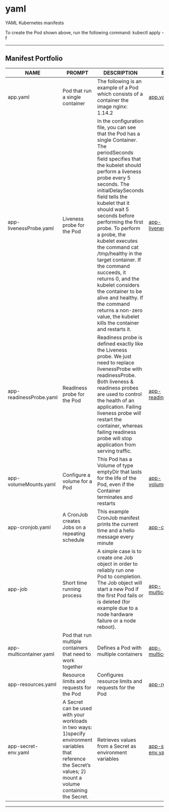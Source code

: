 # yaml
YAML Kubernetes manifests

 To create the Pod shown above, run the following command: 
 kubectl apply -f <link to a file>
 
---

## Manifest Portfolio

| NAME               | PROMPT                                              | DESCRIPTION                                                 | EXAMPLE                                              |
|-------------------------|-----------------------------------------------------|-------------------------------------------------------------|------------------------------------------------------|
| app.yaml                | Pod that run a single container                 | The following is an example of a Pod which consists of a container the image nginx: 1.14.2 | [app.yaml](https://github.com/gena460/YAML-Kubernetes-manifests/blob/main/yaml/app.yaml)                |
| app-livenessProbe.yaml  | Liveness probe for the Pod                           | In the configuration file, you can see that the Pod has a single Container. The periodSeconds field specifies that the kubelet should perform a liveness probe every 5 seconds. The initialDelaySeconds field tells the kubelet that it should wait 5 seconds before performing the first probe. To perform a probe, the kubelet executes the command cat /tmp/healthy in the target container. If the command succeeds, it returns 0, and the kubelet considers the container to be alive and healthy. If the command returns a non-zero value, the kubelet kills the container and restarts it.              | [app-livenessProbe.yaml](https://github.com/gena460/YAML-Kubernetes-manifests/blob/main/yaml/app-livenessProbe.yaml)  |
| app-readinessProbe.yaml | Readiness probe for the Pod                          | Readiness probe is defined exactly like the Liveness probe. We just need to replace livenessProbe with readinessProbe. Both liveness & readiness probes are used to control the health of an application. Failing liveness probe will restart the container, whereas failing readiness probe will stop application from serving traffic.                   | [app-readinessProbe.yaml](https://github.com/gena460/YAML-Kubernetes-manifests/blob/main/yaml/app-readinessProbe.yaml) |
| app-volumeMounts.yaml   | Configure a volume for a Pod                  | This Pod has a Volume of type emptyDir that lasts for the life of the Pod, even if the Container terminates and restarts                   | [app-volumeMounts.yaml](https://github.com/gena460/YAML-Kubernetes-manifests/blob/main/yaml/app-volumeMounts.yaml)   |
| app-cronjob.yaml        | A CronJob creates Jobs on a repeating schedule                  | This example CronJob manifest prints the current time and a hello message every minute                      | [app-cronjob.yaml](https://github.com/gena460/YAML-Kubernetes-manifests/blob/main/yaml/app-cronjob.yaml)        |
| app-job | Short time running process | A simple case is to create one Job object in order to reliably run one Pod to completion. The Job object will start a new Pod if the first Pod fails or is deleted (for example due to a node hardware failure or a node reboot).| [app-multicontainer.yaml](https://github.com/gena460/YAML-Kubernetes-manifests/blob/main/yaml/app-job.yaml) |
| app-multicontainer.yaml | Pod that run multiple containers that need to work together                         | Defines a Pod with multiple containers                      | [app-multicontainer.yaml](https://github.com/gena460/YAML-Kubernetes-manifests/blob/main/yaml/app-multicontainer.yaml) |
| app-resources.yaml      | Resource limits and requests for the Pod             | Configures resource limits and requests for the Pod        | [app-resources.yaml](https://github.com/gena460/YAML-Kubernetes-manifests/blob/main/yaml/app-resources.yaml)      |
| app-secret-env.yaml     | A Secret can be used with your workloads in two ways: 1)specify environment variables that reference the Secret’s values; 2) mount a volume containing the Secret.            | Retrieves values from a Secret as environment variables    | [app-secret-env.yaml](https://github.com/gena460/YAML-Kubernetes-manifests/blob/main/yaml/app-secret-env.yaml)    |

---

